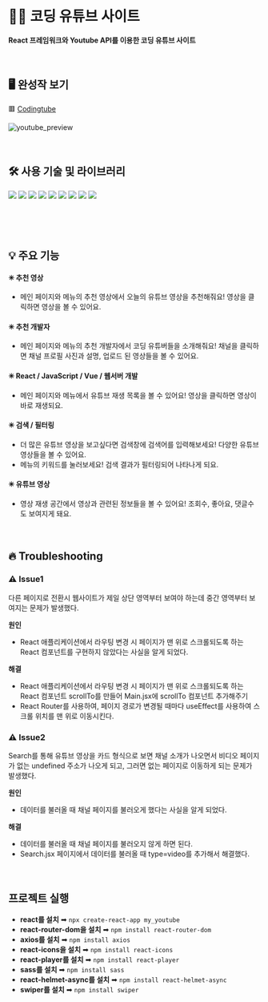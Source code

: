 # 👩‍💻 코딩 유튜브 사이트
**React 프레임워크와 Youtube API를 이용한 코딩 유튜브 사이트**
<br/><br/><br/>

## 🖥 완성작 보기
🟥 [Codingtube](https://codingyoutube.netlify.app/)

![youtube_preview](https://github.com/kanghyejiny/my_youtube/assets/112097855/9e69f84a-ac84-4721-8a11-399e16db6085)
<br/><br/><br/>

## 🛠 사용 기술 및 라이브러리
<p>
 <img src="https://img.shields.io/badge/nodedotjs-339933?style=for-the-badge&logo=nodedotjs&logoColor=white">
 <img src="https://img.shields.io/badge/react-61DAFB?style=for-the-badge&logo=react&logoColor=white">
 <img src="https://img.shields.io/badge/reactrouter-CA4245?style=for-the-badge&logo=react&logoColor=white">
 <img src="https://img.shields.io/badge/axios-5A29E4?style=for-the-badge&logo=react&logoColor=white">
 <img src="https://img.shields.io/badge/youtube-FF0000?style=for-the-badge&logo=youtube&logoColor=white">
 <img src="https://img.shields.io/badge/rapid-0055DA?style=for-the-badge&logo=rapid&logoColor=white">
 <img src="https://img.shields.io/badge/sass-CC6699?style=for-the-badge&logo=rapid&logoColor=white">
 <img src="https://img.shields.io/badge/netlify-00C7B7?style=for-the-badge&logo=netlify&logoColor=white">
 <img src="https://img.shields.io/badge/github-181717?style=for-the-badge&logo=github&logoColor=white">
</p>
<br/><br/><br/>

## 💡 주요 기능
#### ✳ 추천 영상
- 메인 페이지와  메뉴의 추천 영상에서 오늘의 유튜브 영상을 추천해줘요! 영상을 클릭하면  영상을 볼 수 있어요.

#### ✳ 추천 개발자
- 메인 페이지와 메뉴의 추천 개발자에서 코딩 유튜버들을 소개해줘요! 채널을 클릭하면 채널 프로필 사진과 설명, 업로드 된 영상들을 볼 수 있어요. 

#### ✳ React / JavaScript / Vue / 웹서버 개발
- 메인 페이지와 메뉴에서 유튜브 재생 목록을 볼 수 있어요! 영상을 클릭하면 영상이 바로 재생되요.

#### ✳ 검색 / 필터링
- 더 많은 유튜브 영상을 보고싶다면 검색창에 검색어를 입력해보세요! 다양한 유튜브 영상들을 볼 수 있어요. 
- 메뉴의 키워드를 눌러보세요! 검색 결과가 필터링되어 나타나게 되요.  

#### ✳ 유튜브 영상
- 영상 재생 공간에서 영상과 관련된 정보들을 볼 수 있어요! 조회수, 좋아요, 댓글수도 보여지게 돼요. 
<br/><br/><br/>

## 🔥 Troubleshooting
### ⚠ Issue1
다른 페이지로 전환시 웹사이트가 제일 상단 영역부터 보여야 하는데 중간 영역부터 보여지는 문제가 발생했다.

**원인**
- React 애플리케이션에서 라우팅 변경 시 페이지가 맨 위로 스크롤되도록 하는 React 컴포넌트를 구현하지 않았다는 사실을 알게 되었다.

**해결**
- React 애플리케이션에서 라우팅 변경 시 페이지가 맨 위로 스크롤되도록 하는 React 컴포넌트 scrollTo를 만들어 Main.jsx에 scrollTo 컴포넌트 추가해주기
- React Router를 사용하여, 페이지 경로가 변경될 때마다 useEffect를 사용하여 스크롤 위치를 맨 위로 이동시킨다.

### ⚠ Issue2
Search를 통해 유튜브 영상을 카드 형식으로 보면 채널 소개가 나오면서 비디오 페이지가 없는 undefined 주소가 나오게 되고, 그러면 없는 페이지로 이동하게 되는 문제가 발생했다. 

**원인**
- 데이터를 불러올 때 채널 페이지를 불러오게 했다는 사실을 알게 되었다.

**해결**
- 데이터를 불러올 때 채널 페이지를 불러오지 않게 하면 된다.
- Search.jsx 페이지에서 데이터를 불러올 때 type=video를 추가해서 해결했다.
<br/><br/><br/>

## 프로젝트 실행
- **react를 설치** ➡  `npx create-react-app my_youtube`
- **react-router-dom을 설치** ➡ `npm install react-router-dom`
- **axios를 설치** ➡ `npm install axios`
- **react-icons을 설치** ➡ `npm install react-icons`
- **react-player를 설치** ➡ `npm install react-player`
- **sass를 설치** ➡ `npm install sass`
- **react-helmet-async를 설치** ➡ `npm install react-helmet-async`
- **swiper를 설치** ➡ `npm install swiper`

